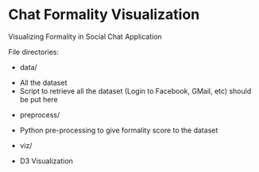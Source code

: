 Chat Formality Visualization
============================

Visualizing Formality in Social Chat Application

File directories:
* data/
+ All the dataset
+ Script to retrieve all the dataset (Login to Facebook, GMail, etc) should be put here
* preprocess/
+ Python pre-processing to give formality score to the dataset
* viz/
+ D3 Visualization

